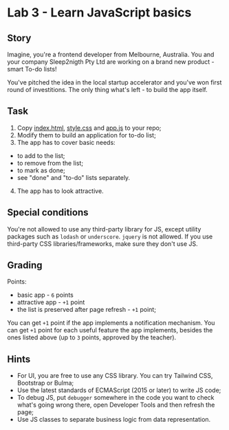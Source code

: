 # Lab 3 - Learn JavaScript basics

## Story

Imagine, you're a frontend developer from Melbourne, Australia. You and your company Sleep2nigth Pty Ltd are working on a brand new product - smart To-do lists!

You've pitched the idea in the local startup accelerator and you've won first round of investitions. The only thing what's left - to build the app itself.

## Task

1. Copy [index.html](index.html), [style.css](style.css) and [app.js](app.js) to your repo;
2. Modify them to build an application for to-do list;
3. The app has to cover basic needs:
  - to add to the list;
  - to remove from the list;
  - to mark as done;
  - see "done" and "to-do" lists separately.

4. The app has to look attractive.

## Special conditions

You're not allowed to use any third-party library for JS, except utility packages such as `lodash` or `underscore`. `jquery` is not allowed. If you use third-party CSS libraries/frameworks, make sure they don't use JS.

## Grading

Points:

- basic app - `6` points
- attractive app - `+1` point
- the list is preserved after page refresh - `+1` point;

You can get `+1` point if the app implements a notification mechanism.
You can get `+1` point for each useful feature the app implements, besides the ones listed above (up to `3` points, approved by the teacher).

## Hints

- For UI, you are free to use any CSS library. You can try Tailwind CSS, Bootstrap or Bulma;
- Use the latest standards of ECMAScript (2015 or later) to write JS code;
- To debug JS, put `debugger` somewhere in the code you want to check what's going wrong there, open Developer Tools and then refresh the page;
- Use JS classes to separate business logic from data representation.
